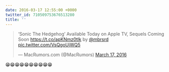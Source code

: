 ```yaml
---
date: 2016-03-17 12:55:00 +0000
twitter_id: 710509753676513280
title: ''
---
```


<blockquote class="twitter-tweet"><p lang="en" dir="ltr">‘Sonic The Hedgehog’ Available Today on Apple TV, Sequels Coming Soon <a href="https://t.co/apKNmz0tlk">https://t.co/apKNmz0tlk</a> by <a href="https://twitter.com/mbrsrd?ref_src=twsrc%5Etfw">@mbrsrd</a> <a href="https://t.co/VsQgoUjWQ5">pic.twitter.com/VsQgoUjWQ5</a></p>&mdash; MacRumors.com (@MacRumors) <a href="https://twitter.com/MacRumors/status/710502388294033410?ref_src=twsrc%5Etfw">March 17, 2016</a></blockquote>
<script async src="https://platform.twitter.com/widgets.js" charset="utf-8"></script>

😁😁😁😁😁😁😁😁😁😁 
